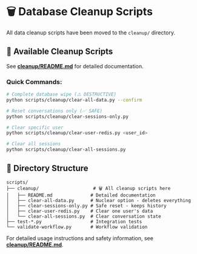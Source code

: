 # 🗑️ Database Cleanup Scripts

All data cleanup scripts have been moved to the `cleanup/` directory.

## 📂 Available Cleanup Scripts

See **[cleanup/README.md](cleanup/README.md)** for detailed documentation.

### Quick Commands:

```bash
# Complete database wipe (⚠️ DESTRUCTIVE)
python scripts/cleanup/clear-all-data.py --confirm

# Reset conversations only (✅ SAFE)
python scripts/cleanup/clear-sessions-only.py

# Clear specific user
python scripts/cleanup/clear-user-redis.py <user_id>

# Clear all sessions
python scripts/cleanup/clear-all-sessions.py
```

## 📁 Directory Structure

```
scripts/
├── cleanup/                    # 🗑️ All cleanup scripts here
│   ├── README.md              # Detailed documentation
│   ├── clear-all-data.py      # Nuclear option - deletes everything
│   ├── clear-sessions-only.py # Safe reset - keeps history
│   ├── clear-user-redis.py    # Clear one user's data
│   └── clear-all-sessions.py  # Clear conversation state
├── test-*.py                  # Integration tests
└── validate-workflow.py       # Workflow validation
```

For detailed usage instructions and safety information, see **[cleanup/README.md](cleanup/README.md)**.